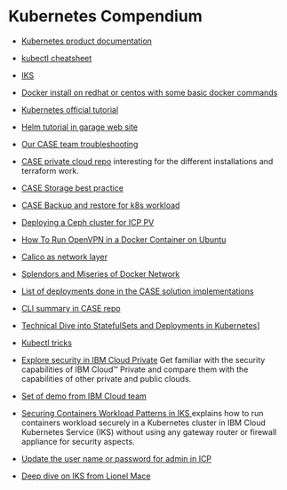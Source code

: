 # Kubernetes Compendium

* [Kubernetes product documentation](http://kubernetes.io)
* [kubectl cheatsheet](https://kubernetes.io/docs/reference/kubectl/cheatsheet)
* [IKS](https://cloud.ibm.com/docs/containers/cs_clusters.html)
* [Docker install on redhat or centos with some basic docker commands](https://www.cyberciti.biz/faq/install-use-setup-docker-on-rhel7-centos7-linux/)
* [Kubernetes official tutorial](https://kubernetes.io/docs/tutorials/)
* [Helm tutorial in garage web site](https://www.ibm.com/cloud/garage/content/course/helm-fundamentals/0)
* [Our CASE team troubleshooting](https://github.com/ibm-cloud-architecture/refarch-integration/blob/master/docs/icp/troubleshooting.md)
* [CASE private cloud repo](https://github.com/ibm-cloud-architecture/refarch-privatecloud) interesting for the different installations and terraform work.
* [CASE Storage best practice](https://github.com/ibm-cloud-architecture/refarch-privatecloud/blob/master/ICp-Storage_best_practice.md)
* [CASE Backup and restore for k8s workload](https://github.com/ibm-cloud-architecture/icp-backup)
* [Deploying a Ceph cluster for ICP PV](https://github.com/ibm-cloud-architecture/refarch-privatecloud/blob/master/IntegratingICPWithCeph.md)
* [How To Run OpenVPN in a Docker Container on Ubuntu](https://www.digitalocean.com/community/tutorials/how-to-run-openvpn-in-a-docker-container-on-ubuntu-14-04)
* [Calico as network layer](https://www.projectcalico.org/docker-libnetwork-is-almost-here-and-calico-is-ready/)
* [Splendors and Miseries of Docker Network](http://developerblog.info/2015/11/16/splendors-and-miseries-of-docker-network/)
* [List of deployments done in the CASE solution implementations](https://github.com/ibm-cloud-architecture/refarch-integration/blob/master/docs/icp/README.md#deployments)
* [CLI summary in CASE repo](https://github.com/ibm-cloud-architecture/refarch-integration/blob/master/docs/icp/icp-cli.md)
* [Technical Dive into StatefulSets and Deployments in Kubernetes](https://blog.thecodeteam.com/2017/08/16/technical-dive-statefulsets-deployments-kubernetes/)]
* [Kubectl tricks](https://kubernetes.io/blog/2015/10/some-things-you-didnt-know-about-kubectl_28/)
* [Explore security in IBM Cloud Private](https://www.ibm.com/cloud/garage/content/course/ibm-cloud-private-security/0) Get familiar with the security capabilities of IBM Cloud™ Private and compare them with the capabilities of other private and public clouds.
* [Set of demo from IBM Cloud team](https://ibm-cloud.github.io/#!/)
* [Securing Containers Workload Patterns in IKS ](https://developer.ibm.com/dwblog/2018/securing-containers-iks-kubernetes/) explains how to run containers workload securely in a Kubernetes cluster in IBM Cloud Kubernetes Service (IKS) without using any gateway router or firewall appliance for security aspects.
* [Update the user name or password for admin in ICP](https://www.ibm.com/support/knowledgecenter/en/SSBS6K_2.1.0.3/user_management/change_admin_passwd.html)

* [Deep dive on IKS from Lionel Mace](https://ibm.ent.box.com/v/cloudiksenablement)

